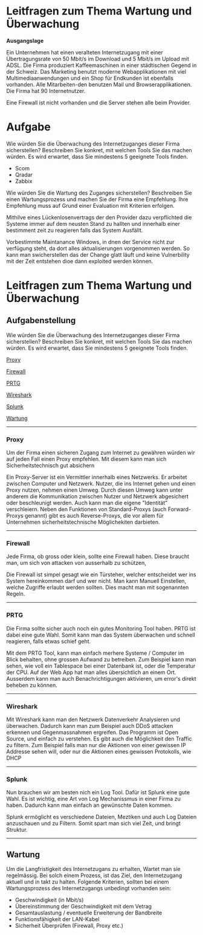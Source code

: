 # Leitfragen zum Thema Wartung und Überwachung

**Ausgangslage**

Ein Unternehmen hat einen veralteten Internetzugang mit einer Übertragungsrate von 50 Mbit/s im Download und 5 Mbit/s im Upload mit ADSL. Die Firma produziert Kaffeemaschinen in einer städtischen Gegend in der Schweiz. Das Marketing benutzt moderne Webapplikationen mit viel Multimediaanwendungen und ein Shop für Endkunden ist ebenfalls vorhanden. Alle Mitarbeiten-den benutzen Mail und Browserapplikationen. Die Firma hat 90 Internetnutzer.

Eine Firewall ist nicht vorhanden und die Server stehen alle beim Provider.

# **Aufgabe**

Wie würden Sie die Überwachung des Internetzuganges dieser Firma sicherstellen? 
Beschreiben Sie konkret, mit welchen Tools Sie das machen würden. Es wird erwartet, dass Sie mindestens 5 geeignete Tools finden.


- Scom
- Qradar
- Zabbix

Wie würden Sie die Wartung des Zuganges sicherstellen?
Beschreiben Sie einen Wartungsprozess und machen Sie der Firma eine Empfehlung. Ihre Empfehlung muss auf Grund einer Evaluation mit Kriterien erfolgen.

Mithilve eines Lückenlosenvertrags der den Provider dazu verpflichted die Systeme immer auf dem neusten Stand zu hallten und innerhalb einer bestimment zeit zu reagieren falls das System Ausfällt. 

Vorbestimmte Maintanance Windows, in dnen der Service nicht zur verfügung steht, da dort alles aktualisierungen vorgenommen werden. So kann man swicherstellen das der Change glatt läuft und keine Vulnerbility mit der Zeit entstehen dioe dann exploited werden können.


# Leitfragen zum Thema Wartung und Überwachung

 


<h2>Aufgabenstellung</h2>

 

Wie würden Sie die Überwachung des Internetzuganges dieser Firma sicherstellen? Beschreiben Sie konkret, mit welchen Tools Sie das machen würden. Es wird erwartet, dass Sie mindestens 5 geeignete Tools finden.

 

[Proxy](#Proxy)

 

[Firewall](#Firewall)

 

[PRTG](#PRTG)

 

[Wireshark](#Wireshark)

 

[Splunk](#Splunk)

 

[Wartung](#Wartung)

 

---
<h3>Proxy</h3>

 

Um der Firma einen sicheren Zugang zum Internet zu gewähren würden wir auf jeden Fall einen Proxy empfehlen. Mit diesem kann man sich Sicherheitstechnisch gut absichern

 

Ein Proxy-Server ist ein Vermittler innerhalb eines Netzwerks. Er arbeitet zwischen Computer und Netzwerk. Nutzer, die ins Internet gehen und einen Proxy nutzen, nehmen einen Umweg. Durch diesen Umweg kann unter anderem die Kommunikation zwischen Nutzer und Netzwerk abgesichert oder beschleunigt werden. Auch kann man die eigene "Identität" verschleiern. Neben den Funktionen von Standard-Proxys (auch Forward-Proxys genannt) gibt es auch Reverse-Proxys, die vor allem für Unternehmen sicherheitstechnische Möglichekiten darbieten.

 

---
<h3>Firewall</h3>

 

Jede Firma, ob gross oder klein, sollte eine Firewall haben. Diese braucht man, um sich von attacken von ausserhalb zu schützen,

 

Die Firewall ist simpel gesagt wie ein Türsteher, welcher entscheidet wer ins System hereinkommen darf und wer nicht. Man kann Manuell Einstellen, welche Zugriffe erlaubt werden sollten. Dies macht man mit sogenannten Regeln. 

 

---

 

<h3>PRTG</h3>

 

Die Firma sollte sicher auch noch ein gutes Monitoring Tool haben. PRTG ist dabei eine gute Wahl. Somit kann man das System überwachen und schnell reagieren, falls etwas schief geht.

 

Mit dem PRTG Tool, kann man einfach merhere Systeme / Computer im Blick behalten, ohne grossen Aufwand zu betreiben. Zum Beispiel kann man sehen, wie voll ein Tablespace bei einer Datenbank ist, oder die Temperatur der CPU. Auf der Web App hat man alles übersichtlich an einem Ort. Ausserdem kann man auch Benachrichtigungen aktivieren, um error's direkt beheben zu können.

 

--- 

 

<h3>Wireshark</h3>

 

Mit Wireshark kann man den Netzwerk Datenverkehr Analysieren und überwachen. Dadurch kann man zum Beispiel auch DDoS attacken erkennen und Gegenmassnahmen ergreifen. Das Programm ist Open Source, und einfach zu verstehen. Es gibt auch die Möglichkeit den Traffic zu filtern. Zum Beispiel falls man nur die Aktionen von einer gewissen IP Addresse sehen will, oder nur die Aktionen eines gewissen Protokolls, wie DHCP

 

---

 

<h3>Splunk</h3>

 

Nun brauchen wir am besten nich ein Log Tool. Dafür ist Splunk eine gute Wahl. Es ist wichtig, eine Art von Log Mechanissmus in einer Firma zu haben. Dadurch kann man einfach an gewünschte Daten kommen.

 

Splunk ermöglicht es verschiedene Dateien, Meztiken und auch Log Dateien anzuschauen und zu Filtern. Somit spart man sich viel Zeit, und bringt Struktur.

 

---

 

<h2>Wartung</h2>

 

Um die Langfristigkeit des Internetzugans zu erhalten, Wartet man sie regelmässig. Bei solch einem Prozess, ist das Ziel, den Internetzugang aktuell und in takt zu halten. Folgende Kriterien, sollten bei einem Wartungsprozess des Internetzugangs unbedingt vorhanden sein:

 

- Geschwindigkeit (in Mbit/s)
- Übereinstimmung der Geschwindigkeit mit dem Vetrag
- Gesamtauslastung / eventuelle Erweiterung der Bandbreite
- Funktionsfähigkeit der LAN-Kabel
- Sicherheit Überprüfen (Firewall, Proxy etc.)
